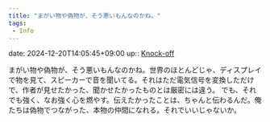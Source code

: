 ```yaml
---
title: "まがい物や偽物が、そう悪いもんなのかね。"
tags:
 - Info
---
```


date: 2024-12-20T14:05:45+09:00
up:: [Knock-off](../Bar/Novel/Topics/Knock-off.md)

まがい物や偽物が、そう悪いもんなのかね。世界のほとんどじゃ、ディスプレイで物を見て、スピーカーで音を聞いてる。それはただ電気信号を変換しただけで、作者が見せたかった、聞かせたかったものとは厳密には違う。
でも、それでも強く、なお強く心を燃やす。伝えたかったことは、ちゃんと伝わるんだ。俺たちは偽物でつながった、本物の仲間になれる。それでいいじゃないか。
